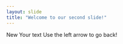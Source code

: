 ```yaml
---
layout: slide
title: "Welcome to our second slide!"
---
```

New Your text
Use the left arrow to go back!
